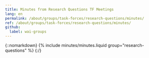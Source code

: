 ```yaml
---
title: Minutes from Research Questions TF Meetings
lang: en
permalink: /about/groups/task-forces/research-questions/minutes/
ref: /about/groups/task-forces/research-questions/minutes/
github:
  label: wai-groups
---
```


{::nomarkdown}
{% include minutes/minutes.liquid group="research-questions" %}
{:/}